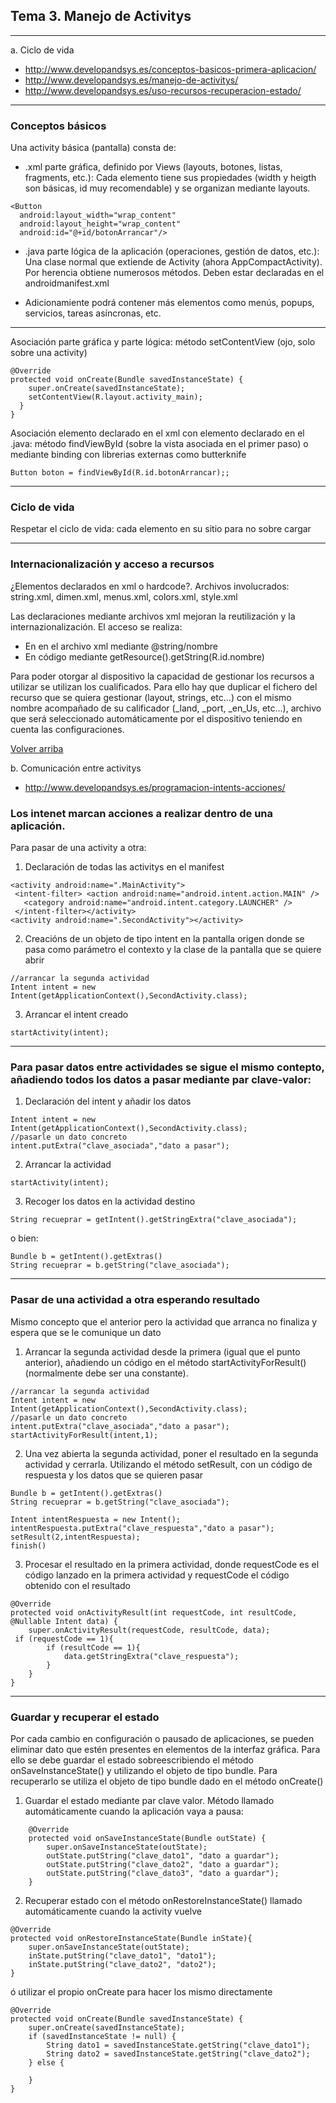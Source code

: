 <a name="tema3"></a>
## Tema 3. Manejo de Activitys				
***

a.	Ciclo de vida

- http://www.developandsys.es/conceptos-basicos-primera-aplicacion/
- http://www.developandsys.es/manejo-de-activitys/
- http://www.developandsys.es/uso-recursos-recuperacion-estado/

***

### Conceptos básicos

Una activity básica (pantalla) consta de:

- .xml parte gráfica, definido por Views (layouts, botones, listas, fragments, etc.): Cada elemento tiene sus propiedades (width y heigth son básicas, id muy recomendable) y se organizan mediante layouts.

```
<Button  
  android:layout_width="wrap_content"  
  android:layout_height="wrap_content"  
  android:id="@+id/botonArrancar"/>
```

- .java parte lógica de la aplicación (operaciones, gestión de datos, etc.): Una clase normal que extiende de Activity (ahora AppCompactActivity). Por herencia obtiene numerosos métodos. Deben estar declaradas en el androidmanifest.xml

- Adicionamiente podrá contener más elementos como menús, popups, servicios, tareas asíncronas, etc.

****

Asociación parte gráfica y parte lógica: método setContentView (ojo, solo sobre una activity)

```
@Override  
protected void onCreate(Bundle savedInstanceState) {  
    super.onCreate(savedInstanceState);  
    setContentView(R.layout.activity_main);  
  }  
}
```

Asociación elemento declarado en el xml con elemento declarado en el .java: método findViewById (sobre la vista asociada en el primer paso) o mediante binding con librerias externas como butterknife

```
Button boton = findViewById(R.id.botonArrancar);;
```

****

### Ciclo de vida
Respetar el ciclo de vida: cada elemento en su sitio para no sobre cargar

****

### Internacionalización y acceso a recursos

¿Elementos declarados en xml o hardcode?. Archivos involucrados: string.xml, dimen.xml, menus.xml, colors.xml, style.xml

Las declaraciones mediante archivos xml mejoran la reutilización y la internazionalización. El acceso se realiza: 
- En en el archivo xml mediante @string/nombre
- En código mediante getResource().getString(R.id.nombre)

Para poder otorgar al dispositivo la capacidad de gestionar los recursos a utilizar se utilizan los cualificados. Para ello hay que duplicar el fichero del recurso que se quiera gestionar (layout, strings, etc...) con el mismo nombre acompañado de su calificador (_land, _port, _en_Us, etc...), archivo que será seleccionado automáticamente por el dispositivo teniendo en cuenta las configuraciones.

[Volver arriba](#tema1)

b.	Comunicación entre activitys 

- http://www.developandsys.es/programacion-intents-acciones/

### Los intenet marcan acciones a realizar dentro de una aplicación. 

Para pasar de una activity a otra:

1. Declaración de todas las activitys en el manifest
```
<activity android:name=".MainActivity">  
 <intent-filter> <action android:name="android.intent.action.MAIN" />  
   <category android:name="android.intent.category.LAUNCHER" />  
 </intent-filter></activity>  
<activity android:name=".SecondActivity"></activity>
```
2. Creacións de un objeto de tipo intent en la pantalla origen donde se pasa como parámetro el contexto y la clase de la pantalla que se quiere abrir
```
//arrancar la segunda actividad  
Intent intent = new Intent(getApplicationContext(),SecondActivity.class);  
```
3. Arrancar el intent creado
``` 
startActivity(intent);  
```


***

### Para pasar datos entre actividades se sigue el mismo contepto, añadiendo todos los datos a pasar mediante par clave-valor:


1. Declaración del intent y añadir los datos

```
Intent intent = new Intent(getApplicationContext(),SecondActivity.class);  
//pasarle un dato concreto  
intent.putExtra("clave_asociada","dato a pasar");  
```

2. Arrancar la actividad
``` 
startActivity(intent);  
```
3. Recoger los datos en la actividad destino
``` 
String recueprar = getIntent().getStringExtra("clave_asociada");
```
 o bien:

```
Bundle b = getIntent().getExtras()
String recueprar = b.getString("clave_asociada");

``` 

***

### Pasar de una actividad a otra esperando resultado

Mismo concepto que el anterior pero la actividad que arranca no finaliza y espera que se le comunique un dato

1. Arrancar la segunda actividad desde la primera (igual que el punto anterior), añadiendo un código en el método startActivityForResult() (normalmente debe ser una constante).

``` 
//arrancar la segunda actividad  
Intent intent = new Intent(getApplicationContext(),SecondActivity.class);  
//pasarle un dato concreto  
intent.putExtra("clave_asociada","dato a pasar");  
startActivityForResult(intent,1);

```

 2. Una vez abierta la segunda actividad, poner el resultado en la segunda actividad y cerrarla. Utilizando el método setResult, con un código de respuesta y los datos que se quieren pasar 
  
``` 
Bundle b = getIntent().getExtras()
String recueprar = b.getString("clave_asociada");

Intent intentRespuesta = new Intent();  
intentRespuesta.putExtra("clave_respuesta","dato a pasar");  
setResult(2,intentRespuesta);  
finish()
```

 3. Procesar el resultado en la primera actividad, donde requestCode es el código lanzado en la primera actividad y requestCode el código obtenido con el resultado

``` 
@Override  
protected void onActivityResult(int requestCode, int resultCode, @Nullable Intent data) {  
    super.onActivityResult(requestCode, resultCode, data);  
 if (requestCode == 1){  
        if (resultCode == 1){  
            data.getStringExtra("clave_respuesta");  
        }  
    }  
}
```
***

### Guardar y recuperar el estado

Por cada cambio en configuración o pausado de aplicaciones, se pueden eliminar dato que estén presentes en elementos de la interfaz gráfica. Para ello se debe guardar el estado sobreescribiendo el método onSaveInstanceState() y utilizando el objeto de tipo bundle. Para recuperarlo se utiliza el objeto de tipo bundle dado en el método onCreate()

1. Guardar el estado mediante par clave valor. Método llamado automáticamente cuando la aplicación vaya a pausa:
````
    @Override
    protected void onSaveInstanceState(Bundle outState) {
        super.onSaveInstanceState(outState);
        outState.putString("clave_dato1", "dato a guardar");
        outState.putString("clave_dato2", "dato a guardar");
        outState.putString("clave_dato3", "dato a guardar");
    }
````

2. Recuperar estado con el método onRestoreInstanceState() llamado automáticamente cuando la activity vuelve
```
@Override
protected void onRestoreInstanceState(Bundle inState){
    super.onSaveInstanceState(outState);
    inState.putString("clave_dato1", "dato1");
    inState.putString("clave_dato2", "dato2");
}
```
ó utilizar el propio onCreate para hacer los mismo directamente

```
@Override
protected void onCreate(Bundle savedInstanceState) {
    super.onCreate(savedInstanceState); 
    if (savedInstanceState != null) {
        String dato1 = savedInstanceState.getString("clave_dato1");
        String dato2 = savedInstanceState.getString("clave_dato2");
    } else {
      
    }
}
```